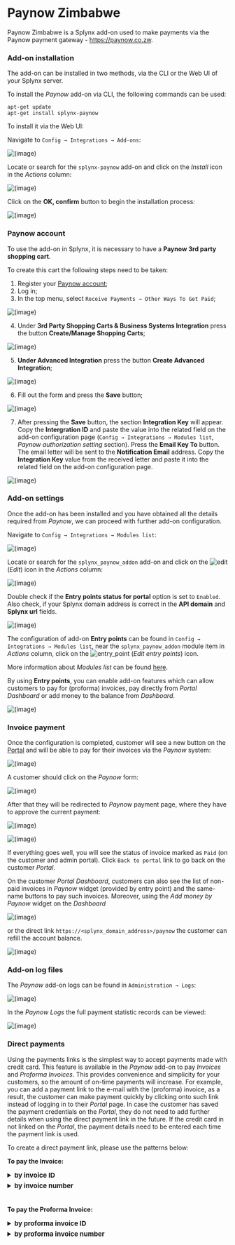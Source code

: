 Paynow Zimbabwe
===============

Paynow Zimbabwe is a Splynx add-on used to make payments via the Paynow payment gateway - https://paynow.co.zw.

### Add-on installation

The add-on can be installed in two methods, via the CLI or the Web UI of your Splynx server.

To install the *Paynow* add-on via CLI, the following commands can be used:

```
apt-get update
apt-get install splynx-paynow
```
To install it via the Web UI:

Navigate to `Config → Integrations → Add-ons`:

![(image)](00.png)

Locate or search for the `splynx-paynow` add-on and click on the *Install* icon in the *Actions* column:

![(image)](000.png)

Click on the **OK, confirm** button to begin the installation process:

![(image)](1.png)

### Paynow account

To use the add-on in Splynx, it is necessary to have a **Paynow 3rd party shopping cart**.

To create this cart the following steps need to be taken:

1. Register your [Paynow account](https://www.paynow.co.zw);
2. Log in;
3. In the top menu, select `Receive Payments → Other Ways To Get Paid`;  

![(image)](Menu_060.png)

4. Under **3rd Party Shopping Carts & Business Systems Integration** press the button **Create/Manage Shopping Carts**;  

![(image)](Selection_061.png)

5. **Under Advanced Integration** press the button **Create Advanced Integration**;  

![(image)](Selection_062.png)

6. Fill out the form and press the **Save** button;

![(image)](Selection_063.png)

7. After pressing the **Save** button, the section **Integration Key** will appear. Copy the **Intergration ID** and paste the value into the related field on the add-on configuration page (`Config → Integrations → Modules list`, *Paynow authorization setting* section).
Press the **Email Key To** button. The email letter will be sent to the **Notification Email** address. Copy the **Integration Key** value from the received letter and paste it into the related field on the add-on configuration page.

![(image)](Selection_064.png)

### Add-on settings

Once the add-on has been installed and you have obtained all the details required from *Paynow*, we can proceed with further add-on configuration.

Navigate to `Config → Integrations → Modules list`:

![(image)](Modules_list.png)

Locate or search for the `splynx_paynow_addon` add-on and click on the
<icon class="image-icon">![edit](edit.png)</icon> (*Edit*) icon in the *Actions* column:

![(image)](paynow_edit-module.png)

Double check if the **Entry points status for portal** option is set to `Enabled`. Also check, if your Splynx domain address is correct in the **API domain** and **Splynx url** fields.

![(image)](paynow_config.png)

The configuration of add-on **Entry points** can be found in `Config → Integrations → Modules list`, near the `splynx_paynow_addon` module item in *Actions* column, click on the <icon class="image-icon">![entry_point](entry_point.png)</icon> (*Edit entry points*) icon.

More information about *Modules list* can be found [here](configuration/integrations/modules_list/modules_list.md).

By using **Entry points**, you can enable add-on features which can allow customers to pay for (proforma) invoices, pay directly from *Portal Dashboard* or add money to the balance from *Dashboard*.

![(image)](paynow_entry-points.png)

### Invoice payment

Once the configuration is completed, customer will see a new button on the [Portal](customer_portal/customer_portal.md) and will be able to pay for their invoices via the *Paynow* system:

![(image)](10.png)

A customer should click on the  *Paynow* form:

![(image)](11.png)

After that they will be redirected to *Paynow* payment page, where they have to approve the current payment:

![(image)](12.png)

![(image)](13.png)

If everything goes well, you will see the status of invoice marked as `Paid` (on the customer and admin portal). Click `Back to portal` link to go back on the customer *Portal*.

On the customer *Portal Dashboard*, customers can also see the list of non-paid invoices in *Paynow* widget (provided by entry point) and the same-name buttons to pay such invoices. Moreover, using the *Add money by Paynow* widget on the *Dashboard*

![(image)](14.png)

or the direct link ``` https://<splynx_domain_address>/paynow ``` the customer can refill the account balance.  

![(image)](15.png)

### Add-on log files

The *Paynow* add-on logs can be found in `Administration → Logs`:

![(image)](paynow_logs.png)

In the *Paynow Logs* the full payment statistic records can be viewed:

![(image)](paynow_logs1.png)


### Direct payments

Using the payments links is the simplest way to accept payments made with credit card. This feature is available in the *Paynow* add-on to pay *Invoices* and *Proforma Invoices*. This provides convenience and simplicity for your customers, so the amount of on-time payments will increase. For example, you can add a payment link to the e-mail with the (proforma) invoice, as a result, the customer can make payment quickly by clicking onto such link instead of logging in to their *Portal* page. In case the customer has saved the payment credentials on the *Portal*, they do not need to add further details when using the direct payment link in the future. If the credit card in not linked on the *Portal*, the payment details need to be entered each time the payment link is used.

To create a direct payment link, please use the patterns below:

**To pay the Invoice:**

<details style="font-size: 15px; margin-bottom: 5px;">
<summary><b>by invoice ID</b></summary>
<div markdown="1">

```
https://<splynx_domain_address>/paynow/direct-pay-invoice-by-id?item_id=<Invoice_id>

```
</div>
</details>

<details style="font-size: 15px; margin-bottom: 5px;">
<summary><b>by invoice number</b></summary>
<div markdown="1">

```
https://<splynx_domain_address>/paynow/direct-pay-invoice?item_id=<Invoice_number>

```
</div>
</details>

<br>

**To pay the Proforma Invoice:**

<details style="font-size: 15px; margin-bottom: 5px;">
<summary><b>by proforma invoice ID</b></summary>
<div markdown="1">

```
https://<splynx_domain_address>/paynow/direct-pay-proforma-by-id?item_id=<proforma_id>

```
</div>
</details>

<details style="font-size: 15px; margin-bottom: 5px;">
<summary><b>by proforma invoice number</b></summary>
<div markdown="1">

```
https://<splynx_domain_address>/paynow/direct-pay-proforma?item_id=<proforma_number>

```
</div>
</details>
